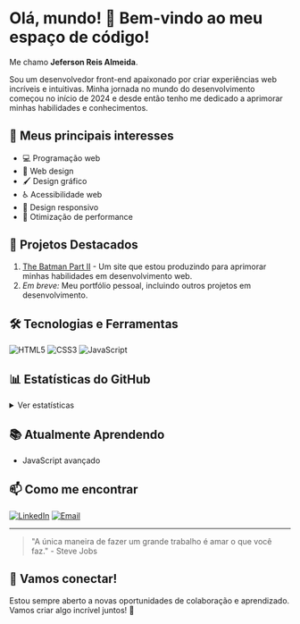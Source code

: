# Olá, mundo! 👋 Bem-vindo ao meu espaço de código!

Me chamo **Jeferson Reis Almeida**.

Sou um desenvolvedor front-end apaixonado por criar experiências web incríveis e intuitivas. Minha jornada no mundo do desenvolvimento começou no início de 2024 e desde então tenho me dedicado a aprimorar minhas habilidades e conhecimentos.

## 🚀 Meus principais interesses

- 💻 Programação web
- 🎨 Web design
- 🖌️ Design gráfico
- ♿ Acessibilidade web
- 📱 Design responsivo
- 🚀 Otimização de performance

## 💼 Projetos Destacados

1. [The Batman Part II](https://thebatmanpartll.netlify.app/) - Um site que estou produzindo para aprimorar minhas habilidades em desenvolvimento web.
2. *Em breve:* Meu portfólio pessoal, incluindo outros projetos em desenvolvimento.

## 🛠️ Tecnologias e Ferramentas
![HTML5](https://img.shields.io/badge/-HTML5-E34F26?style=flat-square&logo=html5&logoColor=white)
![CSS3](https://img.shields.io/badge/-CSS3-1572B6?style=flat-square&logo=css3)
![JavaScript](https://img.shields.io/badge/-JavaScript-F7DF1E?style=flat-square&logo=javascript&logoColor=black)

## 📊 Estatísticas do GitHub

<details>
  <summary>Ver estatísticas</summary>
  
  ![Estatísticas do GitHub de Jeferson](https://github-readme-stats.vercel.app/api?username=Jeffinp&show_icons=true&theme=radical)
  
  ![Top Langs](https://github-readme-stats.vercel.app/api/top-langs/?username=Jeffinp&layout=compact&theme=radical)
</details>

## 📚 Atualmente Aprendendo

- JavaScript avançado

## 📫 Como me encontrar

[![LinkedIn](https://img.shields.io/badge/-LinkedIn-%230077B5?style=for-the-badge&logo=linkedin&logoColor=white)](https://www.linkedin.com/in/jeferson-reis-877a942b7)
[![Email](https://img.shields.io/badge/-Email-D14836?style=for-the-badge&logo=gmail&logoColor=white)](mailto:jefersonreisalmeida8356@gmail.com)

---

> "A única maneira de fazer um grande trabalho é amar o que você faz." - Steve Jobs

## 💬 Vamos conectar!

Estou sempre aberto a novas oportunidades de colaboração e aprendizado. Vamos criar algo incrível juntos! 🚀
